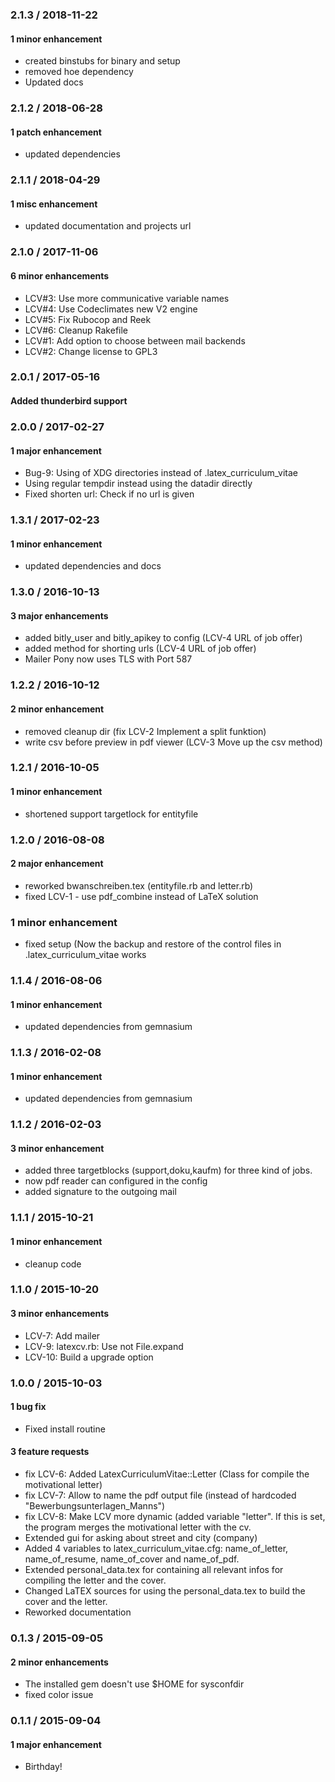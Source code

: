 ### 2.1.3 / 2018-11-22

#### 1 minor enhancement

  * created binstubs for binary and setup
  * removed hoe dependency
  * Updated docs

### 2.1.2 / 2018-06-28

#### 1 patch enhancement

  * updated dependencies

### 2.1.1 / 2018-04-29

#### 1 misc enhancement

  * updated documentation and projects url

### 2.1.0 / 2017-11-06

#### 6 minor enhancements

  * LCV#3: Use more communicative variable names
  * LCV#4: Use Codeclimates new V2 engine
  * LCV#5: Fix Rubocop and Reek
  * LCV#6: Cleanup Rakefile
  * LCV#1: Add option to choose between mail backends
  * LCV#2: Change license to GPL3

### 2.0.1 / 2017-05-16

#### Added thunderbird support

### 2.0.0 / 2017-02-27

#### 1 major enhancement

  * Bug-9: Using of XDG directories instead of .latex_curriculum_vitae
  * Using regular tempdir instead using the datadir directly
  * Fixed shorten url: Check if no url is given

### 1.3.1 / 2017-02-23

#### 1 minor enhancement

  * updated dependencies and docs

### 1.3.0 / 2016-10-13

#### 3 major enhancements

  * added bitly_user and bitly_apikey to config (LCV-4 URL of job offer)
  * added method for shorting urls (LCV-4 URL of job offer)
  * Mailer Pony now uses TLS with Port 587

### 1.2.2 / 2016-10-12

#### 2 minor enhancement

  * removed cleanup dir (fix LCV-2 Implement a split funktion)
  * write csv before preview in pdf viewer (LCV-3 Move up the csv method)

### 1.2.1 / 2016-10-05

#### 1 minor enhancement

  * shortened support targetlock for entityfile

### 1.2.0 / 2016-08-08

#### 2 major enhancement

  * reworked bwanschreiben.tex (entityfile.rb and letter.rb)
  * fixed LCV-1 - use pdf_combine instead of LaTeX solution

### 1 minor enhancement

  * fixed setup (Now the backup and restore of the control files in .latex_curriculum_vitae works

### 1.1.4 / 2016-08-06

#### 1 minor enhancement

  * updated dependencies from gemnasium

### 1.1.3 / 2016-02-08

#### 1 minor enhancement

  * updated dependencies from gemnasium

### 1.1.2 / 2016-02-03

#### 3 minor enhancement

  * added three targetblocks (support,doku,kaufm) for three kind of jobs.
  * now pdf reader can configured in the config
  * added signature to the outgoing mail

### 1.1.1 / 2015-10-21

#### 1 minor enhancement

  * cleanup code

### 1.1.0 / 2015-10-20

#### 3 minor enhancements

  * LCV-7: Add mailer
  * LCV-9: latexcv.rb: Use not File.expand
  * LCV-10: Build a upgrade option

### 1.0.0 / 2015-10-03

#### 1 bug fix

  * Fixed install routine

#### 3 feature requests

  * fix LCV-6: Added LatexCurriculumVitae::Letter (Class for compile the motivational letter)
  * fix LCV-7: Allow to name the pdf output file (instead of hardcoded "Bewerbungsunterlagen_Manns")
  * fix LCV-8: Make LCV more dynamic (added variable "letter". If this is set, the program merges the motivational
    letter with the cv.
  * Extended gui for asking about street and city (company)
  * Added 4 variables to latex_curriculum_vitae.cfg: name_of_letter, name_of_resume, name_of_cover and name_of_pdf.
  * Extended personal_data.tex for containing all relevant infos for compiling the letter and the cover.
  * Changed LaTEX sources for using the personal_data.tex to build the cover and the letter.
  * Reworked documentation

### 0.1.3 / 2015-09-05

#### 2 minor enhancements

  * The installed gem doesn't use $HOME for sysconfdir
  * fixed color issue

### 0.1.1 / 2015-09-04

#### 1 major enhancement

  * Birthday!